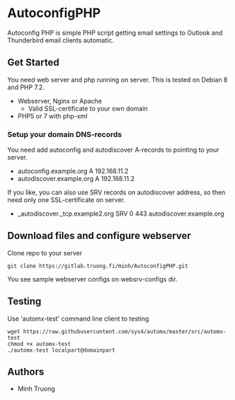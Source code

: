 # AutoconfigPHP

Autoconfig PHP is simple PHP script getting email settings to Outlook and Thunderbird email clients automatic. 

## Get Started

You need web server and php running on server. This is tested on Debian 8 and PHP 7.2.

* Webserver, Nginx or Apache
    * Valid SSL-certificate to your own domain
* PHP5 or 7 with php-xml

### Setup your domain DNS-records

You need add autoconfig and autodiscover A-records to pointing to your server.

* autoconfig.example.org A 192.168.11.2
* autodiscover.example.org A 192.168.11.2

If you like, you can also use SRV records on autodiscover address, so then need only one SSL-certificate on server.

* _autodiscover._tcp.example2.org SRV 0 443 autodiscover.example.org


## Download files and configure webserver

Clone repo to your server

```
git clone https://gitlab.truong.fi/minh/AutoconfigPHP.git
```

You see sample webserver configs on websrv-configs dir. 

## Testing

Use 'automx-test' command line client to testing

```
wget https://raw.githubusercontent.com/sys4/automx/master/src/automx-test
chmod +x automx-test
./automx-test localpart@domainpart
```

## Authors

* Minh Truong
